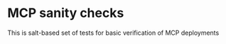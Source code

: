 MCP sanity checks
========================

This is salt-based set of tests for basic verification of MCP deployments 
